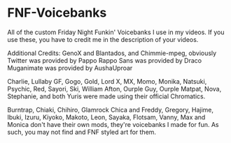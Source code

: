 # FNF-Voicebanks
All of the custom Friday Night Funkin' Voicebanks I use in my videos. If you use these, you have to credit me in the description of your videos.

Additional Credits:
GenoX and Blantados, and Chimmie-mpeg, obviously
Twitter was provided by Pappo Rappo
Sans was provided by Draco
Muganimate was provided by AushaUproar

Charlie, Lullaby GF, Gogo, Gold, Lord X, MX, Momo, Monika, Natsuki, Psychic, Red, Sayori, Ski, William Afton, Ourple Guy, Ourple Matpat, Nova, Stephanie, and both Yuris were made using their official Chromatics.

Burntrap, Chiaki, Chihiro, Glamrock Chica and Freddy, Gregory, Hajime, Ibuki, Izuru, Kiyoko, Makoto, Leon, Sayaka, Flotsam, Vanny, Max and Monica don't have their own mods, they're voicebanks I made for fun. As such, you may not find and FNF styled art for them.
